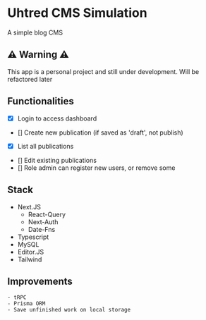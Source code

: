 # Uhtred CMS Simulation

A simple blog CMS

## ⚠️ Warning ⚠️

This app is a personal project and still under development. Will be refactored later

## Functionalities

  - [X] Login to access dashboard
  - [] Create new publication (if saved as 'draft', not publish)
  - [X] List all publications
  - [] Edit existing publications
  - [] Role admin can register new users, or remove some

## Stack

  - Next.JS
    - React-Query
    - Next-Auth
    - Date-Fns
  - Typescript
  - MySQL
  - Editor.JS
  - Tailwind

  ## Improvements
    
    - tRPC
    - Prisma ORM
    - Save unfinished work on local storage
